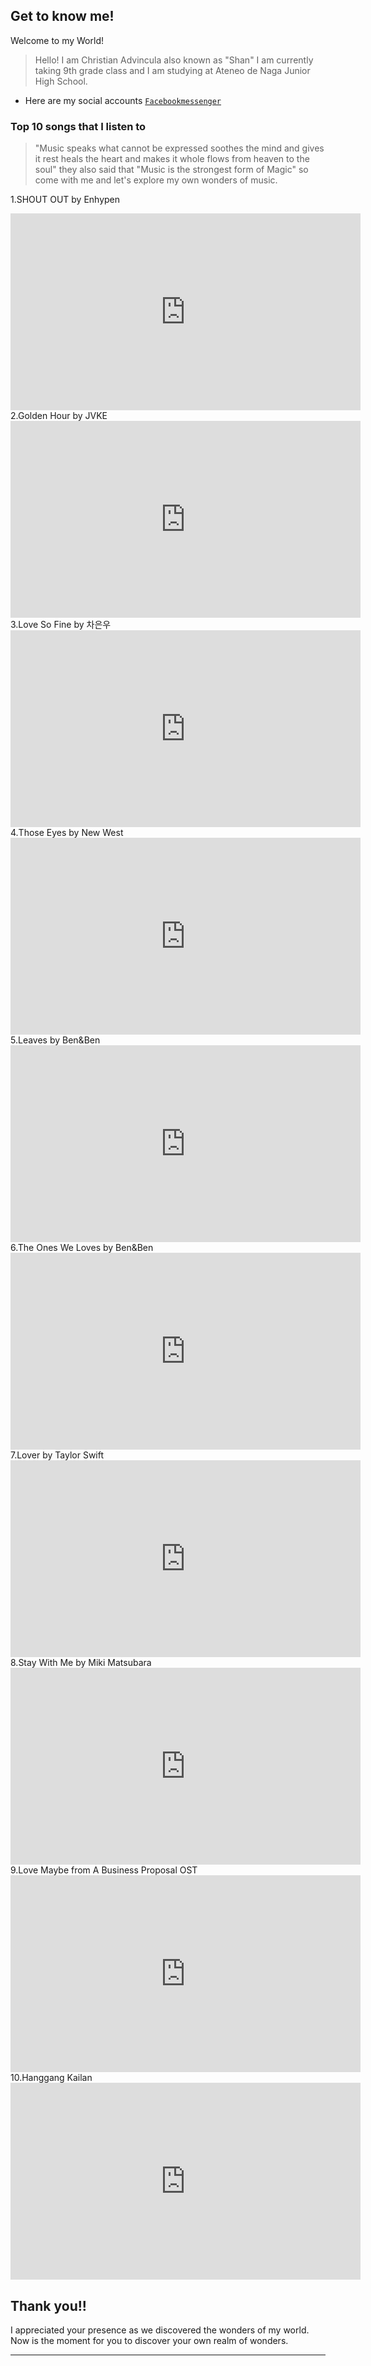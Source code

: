 ## Get to know me!
Welcome to my World!
> Hello! I am Christian Advincula also known as "Shan" I am currently taking 9th grade class and I am studying at Ateneo de Naga Junior High School. 
- Here are my social accounts
[`Facebook`](https://www.facebook.com/christianb.advincula)[`messenger`](https://m.me/christianb.advincula)

### Top 10 songs that I listen to
> "Music speaks what cannot be expressed soothes the mind and gives it rest heals the heart and makes it whole flows from heaven to the soul" they also said that "Music is the strongest form of Magic" so come with me and let's explore my own wonders of music.

1.SHOUT OUT by Enhypen
<iframe width="560" height="315" src="https://www.youtube.com/embed/U1VhxZYpZ0U" title="YouTube video player" frameborder="0" allow="accelerometer; autoplay; clipboard-write; encrypted-media; gyroscope; picture-in-picture" allowfullscreen></iframe>
2.Golden Hour by JVKE
<iframe width="560" height="315" src="https://www.youtube.com/embed/PEM0Vs8jf1w" title="YouTube video player" frameborder="0" allow="accelerometer; autoplay; clipboard-write; encrypted-media; gyroscope; picture-in-picture" allowfullscreen></iframe>
3.Love So Fine by 차은우
<iframe width="560" height="315" src="https://www.youtube.com/embed/-PQGsN_Xx9o" title="YouTube video player" frameborder="0" allow="accelerometer; autoplay; clipboard-write; encrypted-media; gyroscope; picture-in-picture" allowfullscreen></iframe>
4.Those Eyes by New West
<iframe width="560" height="315" src="https://www.youtube.com/embed/7bOdvkVjFJc" title="YouTube video player" frameborder="0" allow="accelerometer; autoplay; clipboard-write; encrypted-media; gyroscope; picture-in-picture" allowfullscreen></iframe>
5.Leaves by Ben&Ben
<iframe width="560" height="315" src="https://www.youtube.com/embed/5oxxi0d7AQI" title="YouTube video player" frameborder="0" allow="accelerometer; autoplay; clipboard-write; encrypted-media; gyroscope; picture-in-picture" allowfullscreen></iframe>
6.The Ones We Loves by Ben&Ben
<iframe width="560" height="315" src="https://www.youtube.com/embed/xifzlRqt0qo" title="YouTube video player" frameborder="0" allow="accelerometer; autoplay; clipboard-write; encrypted-media; gyroscope; picture-in-picture" allowfullscreen></iframe>
7.Lover by Taylor Swift
<iframe width="560" height="315" src="https://www.youtube.com/embed/ic8j13piAhQ" title="YouTube video player" frameborder="0" allow="accelerometer; autoplay; clipboard-write; encrypted-media; gyroscope; picture-in-picture" allowfullscreen></iframe>
8.Stay With Me by Miki Matsubara
<iframe width="560" height="315" src="https://www.youtube.com/embed/VzS2yriuQFs" title="YouTube video player" frameborder="0" allow="accelerometer; autoplay; clipboard-write; encrypted-media; gyroscope; picture-in-picture" allowfullscreen></iframe>
9.Love Maybe from A Business Proposal OST 
<iframe width="560" height="315" src="https://www.youtube.com/embed/OBNX8h8dEJ4" title="YouTube video player" frameborder="0" allow="accelerometer; autoplay; clipboard-write; encrypted-media; gyroscope; picture-in-picture" allowfullscreen></iframe>
10.Hanggang Kailan
<iframe width="560" height="315" src="https://www.youtube.com/embed/WGfuqUmjAiw" title="YouTube video player" frameborder="0" allow="accelerometer; autoplay; clipboard-write; encrypted-media; gyroscope; picture-in-picture" allowfullscreen></iframe>

## Thank you!!

I appreciated your presence as we discovered the wonders of my world. Now is the moment for you to discover your own realm of wonders.

---

